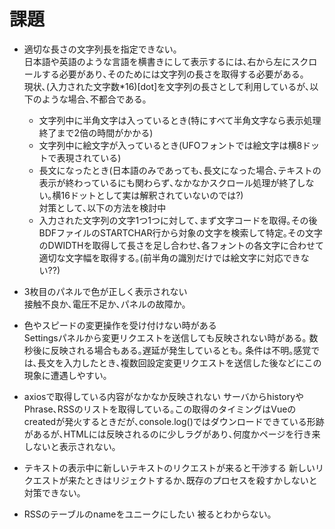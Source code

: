 # 課題  
* 適切な長さの文字列長を指定できない｡  
日本語や英語のような言語を横書きにして表示するには､右から左にスクロールする必要があり､そのためには文字列の長さを取得する必要がある｡  
現状､(入力された文字数*16)[dot]を文字列の長さとして利用しているが､以下のような場合､不都合である｡  

    * 文字列中に半角文字は入っているとき(特にすべて半角文字なら表示処理終了まで2倍の時間がかかる)
    * 文字列中に絵文字が入っているとき(UFOフォントでは絵文字は横8ドットで表現されている)
    * 長文になったとき(日本語のみであっても､長文になった場合､テキストの表示が終わっているにも関わらず､なかなかスクロール処理が終了しない｡横16ドットとして実は解釈されていないのでは?)  
対策として､以下の方法を検討中  
    * 入力された文字列の文字1つ1つに対して､まず文字コードを取得｡その後BDFファイルのSTARTCHAR行から対象の文字を検索して特定｡その文字のDWIDTHを取得して長さを足し合わせ､各フォントの各文字に合わせて適切な文字幅を取得する｡(前半角の識別だけでは絵文字に対応できない??)

* 3枚目のパネルで色が正しく表示されない  
接触不良か､電圧不足か､パネルの故障か｡

* 色やスピードの変更操作を受け付けない時がある  
Settingsパネルから変更リクエストを送信しても反映されない時がある｡ 数秒後に反映される場合もある｡遅延が発生しているとも｡ 
条件は不明｡感覚では､長文を入力したとき､複数回設定変更リクエストを送信した後などにこの現象に遭遇しやすい｡

* axiosで取得している内容がなかなか反映されない
サーバからhistoryやPhrase､RSSのリストを取得している｡この取得のタイミングはVueのcreatedが発火するときだが､console.log()ではダウンロードできている形跡があるが､HTMLには反映されるのに少しラグがあり､何度かページを行き来しないと表示されない｡

* テキストの表示中に新しいテキストのリクエストが来ると干渉する
新しいリクエストが来たときはリジェクトするか､既存のプロセスを殺すかしないと対策できない｡  

* RSSのテーブルのnameをユニークにしたい
被るとわからない。